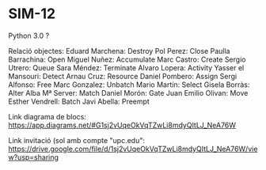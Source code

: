 # SIM-12

Python 3.0 ?

Relació objectes:
Eduard Marchena: Destroy
Pol Perez: Close
Paulla Barrachina: Open
Miguel Nuñez: Accumulate
Marc Castro: Create
Sergio Utrero: Queue
Sara Méndez: Terminate
Alvaro Lopera: Activity
Yasser el Mansouri: Detect
Arnau Cruz: Resource
Daniel Pombero: Assign
Sergi Alfonso: Free
Marc Gonzalez: Unbatch
Mario Martín: Select
Gisela Borràs: Alter
Alba Mª Server: Match
Daniel Morón: Gate
Juan Emilio Olivan: Move
Esther Vendrell: Batch
Javi Abella: Preempt

Link diagrama de blocs: https://app.diagrams.net/#G1sj2vUqeOkVqTZwLi8mdyQItLJ_NeA76W 

Link invitació (sol amb compte "upc.edu": https://drive.google.com/file/d/1sj2vUqeOkVqTZwLi8mdyQItLJ_NeA76W/view?usp=sharing 

